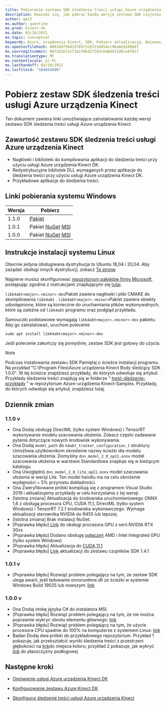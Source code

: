 ```yaml
---
title: Pobieranie zestawu SDK śledzenia treści usługi Azure urządzenia Kinect
description: Dowiedz się, jak pobrać każdą wersję zestawu SDK czujnika usługi Azure urządzenia Kinect w systemie Windows lub Linux.
author: qm13
ms.author: quentinm
ms.prod: kinect-dk
ms.date: 03/18/2021
ms.topic: conceptual
keywords: Azure, urządzenia Kinect, SDK, Pobierz aktualizację, Najnowsza, dostępna, Zainstaluj, treść, śledzenie
ms.openlocfilehash: 60018df56433785f3cb723dd54cc96a8e5289b67
ms.sourcegitcommit: 867cb1b7a1f3a1f0b427282c648d411d0ca4f81f
ms.translationtype: MT
ms.contentlocale: pl-PL
ms.lasthandoff: 03/19/2021
ms.locfileid: "104654496"
---
```

# <a name="download-azure-kinect-body-tracking-sdk"></a>Pobierz zestaw SDK śledzenia treści usługi Azure urządzenia Kinect

Ten dokument zawiera linki umożliwiające zainstalowanie każdej wersji zestawu SDK śledzenia treści usługi Azure urządzenia Kinect.

## <a name="azure-kinect-body-tracking-sdk-contents"></a>Zawartość zestawu SDK śledzenia treści usługi Azure urządzenia Kinect

- Nagłówki i biblioteki do kompilowania aplikacji do śledzenia treści przy użyciu usługi Azure urządzenia Kinect DK.
- Redystrybucyjne bibliotek DLL wymaganych przez aplikacje do śledzenia treści przy użyciu usługi Azure urządzenia Kinect DK.
- Przykładowe aplikacje do śledzenia treści.

## <a name="windows-download-links"></a>Linki pobierania systemu Windows

Wersja       | Pobierz
--------------|----------
1.1.0 | [Pakiet](https://www.microsoft.com/en-us/download/details.aspx?id=102901)
1.0.1 | Pakiet [NuGet](https://www.nuget.org/packages/Microsoft.Azure.Kinect.BodyTracking/1.0.1) [MSI](https://www.microsoft.com/en-us/download/details.aspx?id=100942)
1.0.0 | Pakiet [NuGet](https://www.nuget.org/packages/Microsoft.Azure.Kinect.BodyTracking/1.0.0) [MSI](https://www.microsoft.com/en-us/download/details.aspx?id=100848)

## <a name="linux-installation-instructions"></a>Instrukcje instalacji systemu Linux

Obecnie jedyna obsługiwana dystrybucja to Ubuntu 18,04 i 20,04. Aby zażądać obsługi innych dystrybucji, zobacz [Tę stronę](https://aka.ms/azurekinectfeedback).

Najpierw musisz skonfigurować [repozytorium pakietów firmy Microsoft](https://packages.microsoft.com/), postępując zgodnie z instrukcjami znajdującymi się [tutaj](/windows-server/administration/linux-package-repository-for-microsoft-software).

`libk4abt<major>.<minor>-dev`Pakiet zawiera nagłówki i pliki CMAKE do skompilowania `libk4abt` .
`libk4abt<major>.<minor>`Pakiet zawiera obiekty udostępnione, które są konieczne do uruchamiania plików wykonywalnych, które są zależne od `libk4abt` programu oraz podgląd przykładu.

Samouczki podstawowe wymagają `libk4abt<major>.<minor>-dev` pakietu. Aby go zainstalować, uruchom polecenie

`sudo apt install libk4abt<major>.<minor>-dev`

Jeśli polecenie zakończy się pomyślnie, zestaw SDK jest gotowy do użycia.

> [!NOTE]
> Podczas instalowania zestawu SDK Pamiętaj o ścieżce instalacji programu. Na przykład "C:\Program Files\Azure urządzenia Kinect Body śledzący SDK 1.0.0". W tej ścieżce znajdziesz przykłady, do których odwołuje się artykuł.
> Przykłady śledzenia treści znajdują się w folderze " [treść-śledzenie-przykłady](https://github.com/microsoft/Azure-Kinect-Samples/tree/master/body-tracking-samples) " w repozytorium Azure-urządzenia Kinect-Samples. Przykłady, do których odwołuje się artykuł, znajdziesz tutaj.

## <a name="change-log"></a>Dziennik zmian

### <a name="v110"></a>1.1.0 v
* Ona Dodaj obsługę DirectML (tylko system Windows) i TensorRT wykonywanie modelu szacowania ułożenia. Zobacz często zadawane pytania dotyczące nowych środowisk wykonywania.
* Ona Dodaj `model_path` do `k4abt_tracker_configuration_t` struktury. Umożliwia użytkownikom określenie nazwy ścieżki dla modelu szacowania ułożenia. Domyślny `dnn_model_2_0_op11.onnx` model szacowania ułożenia w warstwie Standardowa znajduje się w bieżącym katalogu.
* Ona Uwzględnij `dnn_model_2_0_lite_op11.onnx` model szacowania ułożenia w wersji Lite. Ten model handlu ma na celu obniżenie wydajności ~ 5% przyrostu dokładności.
* Ona Zweryfikowane próbki kompilują się z programem Visual Studio 2019 i aktualizujemy przykłady w celu korzystania z tej wersji.
* [Istotna zmiana] Aktualizacja do środowiska uruchomieniowego ONNX 1,6 z obsługą procesora CPU, CUDA 11,1, DirectML (tylko system Windows) i TensorRT 7.2.1 środowiska wykonawczego. Wymaga aktualizacji sterownika NVIDIA do R455 lub lepszej.
* [Istotna zmiana] Brak instalacji NuGet.
* [Poprawka błędu] [Link](https://github.com/microsoft/Azure-Kinect-Sensor-SDK/issues/1481) do obsługi procesora GPU z serii NVIDIA RTX 30xx
* [Poprawka błędu] Dodano obsługę [połączeń](https://github.com/microsoft/Azure-Kinect-Sensor-SDK/issues/1481) AMD i Intel Integrated GPU (tylko system Windows)
* [Poprawka błędu] Aktualizacja do [CUDA 11,1](https://github.com/microsoft/Azure-Kinect-Sensor-SDK/issues/1125)
* [Poprawka błędu] [Link](https://github.com/microsoft/Azure-Kinect-Sensor-SDK/issues/1248) aktualizacji do zestawu czujników SDK 1.4.1

### <a name="v101"></a>1.0.1 v
* [Poprawka błędu] Rozwiąż problem polegający na tym, że zestaw SDK ulega awarii, jeśli ładowanie onnxruntime.dll ze ścieżki w systemie Windows Build 19025 lub nowszym: [link](https://github.com/microsoft/Azure-Kinect-Sensor-SDK/issues/932)

### <a name="v100"></a>1.0.0 v
* Ona Dodaj otokę języka C# do instalatora MSI.
* [Poprawka błędu] Rozwiąż problem polegający na tym, że nie można poprawnie wykryć obrotu elementu głównego: [link](https://github.com/microsoft/Azure-Kinect-Sensor-SDK/issues/997)
* [Poprawka błędu] Rozwiąż problem polegający na tym, że użycie procesora CPU spadnie do 100% na komputerze z systemem Linux: [link](https://github.com/microsoft/Azure-Kinect-Sensor-SDK/issues/1007)
* Badan Dodaj dwa próbki do przykładowego repozytorium. Przykład 1 pokazuje, jak przekształcić wyniki śledzenia treści z przestrzeni głębokości na [link](https://github.com/microsoft/Azure-Kinect-Samples/tree/master/body-tracking-samples/camera_space_transform_sample)do miejsca koloru; przykład 2 pokazuje, jak wykryć [link](https://github.com/microsoft/Azure-Kinect-Samples/tree/master/body-tracking-samples/floor_detector_sample) do płaszczyzny podłogowej

## <a name="next-steps"></a>Następne kroki

- [Omówienie usługi Azure urządzenia Kinect DK](about-azure-kinect-dk.md)

- [Konfigurowanie zestawu Azure Kinect DK](set-up-azure-kinect-dk.md)

- [Skonfiguruj śledzenie treści usługi Azure urządzenia Kinect](body-sdk-setup.md)